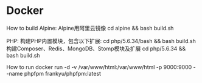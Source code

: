 # Docker
How to build
Alpine:
Alpine用阿里云镜像
cd alpine && bash build.sh

PHP:
构建PHP内置模块，包含以下扩展:
cd php/5.6.34/bash && bash build.sh
构建Composer、Redis、MongoDB、Stomp模块及扩展
cd php/5.6.34 && bash build.sh

How to run
docker run -d -v /var/www/html:/var/www/html -p 9000:9000 --name phpfpm frankyu/phpfpm:latest
